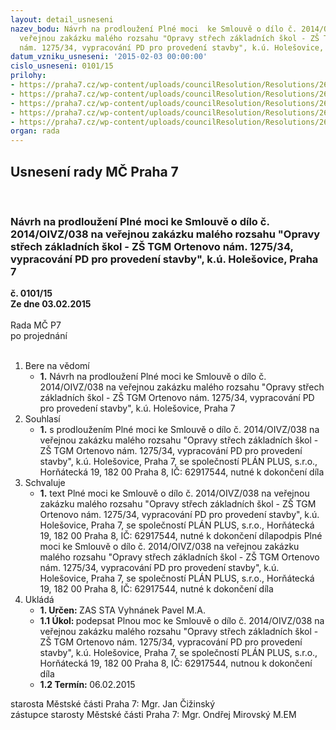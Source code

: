 ```yaml
---
layout: detail_usneseni
nazev_bodu: Návrh na prodloužení Plné moci  ke Smlouvě o dílo č. 2014/OIVZ/038 na
  veřejnou zakázku malého rozsahu "Opravy střech základních škol - ZŠ TGM Ortenovo
  nám. 1275/34, vypracování PD pro provedení stavby", k.ú. Holešovice, Praha 7
datum_vzniku_usneseni: '2015-02-03 00:00:00'
cislo_usneseni: 0101/15
prilohy:
- https://praha7.cz/wp-content/uploads/councilResolution/Resolutions/26747/7-15-1._%c5%be%c3%a1dost_zhotovitele_o_prodlou%c5%been%c3%ad.pdf
- https://praha7.cz/wp-content/uploads/councilResolution/Resolutions/26747/7-15-2._pln%c3%a1_moc.doc
- https://praha7.cz/wp-content/uploads/councilResolution/Resolutions/26747/7-15-3._usnesen%c3%ad_%c4%8d._0484.doc
- https://praha7.cz/wp-content/uploads/councilResolution/Resolutions/26747/7-15-4._usnesen%c3%ad_0618.doc
- https://praha7.cz/wp-content/uploads/councilResolution/Resolutions/26747/7-15-5._v%c3%bdpis_z_or_ze_dne_26.1.2015.pdf
organ: rada
---
```

<div id="ucUsn_pList" class="usn">
	<span><h2>Usnesení rady MČ Praha 7 </h2>
<br></span><div class="standBody">
<span><h3>Návrh na prodloužení Plné moci  ke Smlouvě o dílo č. 2014/OIVZ/038 na veřejnou zakázku malého rozsahu "Opravy střech základních škol - ZŠ TGM Ortenovo nám. 1275/34, vypracování PD pro provedení stavby", k.ú. Holešovice, Praha 7</h3></span><div class="center">
		<strong>č. 0101/15</strong><br>
	</div>
<div class="center">
		<strong>Ze dne 03.02.2015</strong><br><br>
	</div>Rada MČ P7<br> po projednání<br><br><ol>
<li>Bere na vědomí<ul><li>
<strong>1.</strong> Návrh na prodloužení Plné moci  ke Smlouvě o dílo č. 2014/OIVZ/038 na veřejnou zakázku malého rozsahu "Opravy střech základních škol - ZŠ TGM Ortenovo nám. 1275/34, vypracování PD pro provedení stavby", k.ú. Holešovice, Praha 7</li></ul>
</li>
<li>Souhlasí<ul><li>
<strong>1.</strong> s prodloužením Plné moci ke Smlouvě o dílo č. 2014/OIVZ/038 na veřejnou zakázku malého rozsahu "Opravy střech základních škol - ZŠ TGM Ortenovo nám. 1275/34, vypracování PD pro provedení stavby", k.ú. Holešovice, Praha 7, se společností PLÁN PLUS, s.r.o., Horňátecká 19, 182 00 Praha 8, IČ: 62917544,  nutné k dokončení díla</li></ul>
</li>
<li>Schvaluje<ul><li>
<strong>1.</strong> text Plné moci ke Smlouvě o dílo č. 2014/OIVZ/038 na veřejnou zakázku malého rozsahu "Opravy střech základních škol - ZŠ TGM Ortenovo nám. 1275/34, vypracování PD pro provedení stavby", k.ú. Holešovice, Praha 7, se společností PLÁN PLUS, s.r.o., Horňátecká 19, 182 00 Praha 8, IČ: 62917544, nutné k dokončení dílapodpis Plné moci ke Smlouvě o dílo č. 2014/OIVZ/038 na veřejnou zakázku malého rozsahu "Opravy střech základních škol - ZŠ TGM Ortenovo nám. 1275/34, vypracování PD pro provedení stavby", k.ú. Holešovice, Praha 7, se společností PLÁN PLUS, s.r.o., Horňátecká 19, 182 00 Praha 8, IČ: 62917544, nutné k dokončení díla</li></ul>
</li>
<li>Ukládá<ul>
<li>
<strong>1. Určen: </strong>ZAS STA Vyhnánek Pavel M.A.</li>
<li>
<strong>1.1 Úkol: </strong>podepsat Plnou moc  ke  Smlouvě o dílo č. 2014/OIVZ/038  na veřejnou zakázku malého rozsahu "Opravy střech základních škol - ZŠ TGM Ortenovo nám. 1275/34, vypracování PD pro provedení stavby", k.ú. Holešovice, Praha 7, se společností PLÁN PLUS, s.r.o., Horňátecká 19,  182 00 Praha 8, IČ: 62917544, nutnou k dokončení díla</li>
<li>
<strong>1.2 Termín: </strong>06.02.2015</li>
</ul>
</li>
</ol>starosta Městské části Praha 7: Mgr. Jan Čižinský<br>zástupce starosty Městské části Praha 7: Mgr. Ondřej Mirovský M.EM 
</div>
</div>